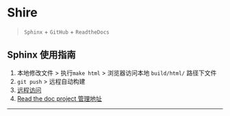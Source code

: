 # Shire

> `Sphinx` + `GitHub` + `ReadtheDocs`

## Sphinx 使用指南

1. 本地修改文件 > 执行`make html` > 浏览器访问本地 `build/html/` 路径下文件
2. `git push` > 远程自动构建
3. [远程访问][shire-url]
4. [Read the doc project 管理地址][rtfd-manage]

---
[shire-url]: http://shire.readthedocs.io/
[rtfd-manage]: https://readthedocs.org/projects/shire/
